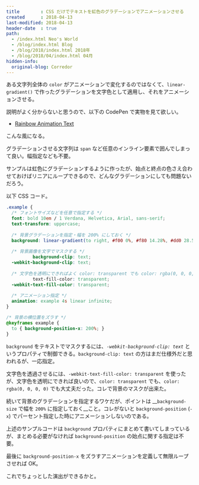 ```yaml
---
title        : CSS だけでテキストを虹色のグラデーションでアニメーションさせる
created      : 2018-04-13
last-modified: 2018-04-13
header-date  : true
path:
  - /index.html Neo's World
  - /blog/index.html Blog
  - /blog/2018/index.html 2018年
  - /blog/2018/04/index.html 04月
hidden-info:
  original-blog: Corredor
---
```


ある文字列全体の `color` がアニメーションで変化するのではなくて、`linear-gradient()` で作ったグラデーションを文字色として適用し、それをアニメーションさせる。

説明がよく分からないと思うので、以下の CodePen で実物を見て欲しい。

- [Rainbow Animation Text](https://codepen.io/Neos21/pen/BrRgbe/)

こんな風になる。

グラデーションさせる文字列は `span` など任意のインライン要素で囲んでしまって良い。幅指定なども不要。

サンプルは虹色にグラデーションするように作ったが、始点と終点の色さえ合わせておけばリニアにループできるので、どんなグラデーションにしても問題ないだろう。

以下 CSS コード。

```css
.example {
  /* フォントサイズなどを任意で指定する */
  font: bold 10em / 1 Verdana, Helvetica, Arial, sans-serif;
  text-transform: uppercase;
  
  /* 背景グラデーションを指定・幅を 200% にしておく */
  background: linear-gradient(to right, #f00 0%, #f80 14.28%, #dd0 28.56%, #0d0 42.85%, #0dd 57.14%, #00f 71.42%, #e0e 85.71%, #f00 100%) 0% center / 200% auto;
  
  /* 背景画像を文字でマスクする */
          background-clip: text;
  -webkit-background-clip: text;
  
  /* 文字色を透明にできればよく color: transparent でも color: rgba(0, 0, 0, 0) でも可 */
          text-fill-color: transparent;
  -webkit-text-fill-color: transparent;
  
  /* アニメーション指定 */
  animation: example 4s linear infinite;
}

/* 背景の横位置をズラす */
@keyframes example {
  to { background-position-x: 200%; }
}
```

`background` をテキストでマスクするには、_`-webkit-background-clip: text`_ というプロパティで制御できる。`background-clip: text` の方はまだ仕様外だと思われるが、一応指定。

文字色を透過させるには、`-webkit-text-fill-color: transparent` を使ったが、文字色を透明にできれば良いので、`color: transparent` でも、`color: rgba(0, 0, 0, 0)` でも大丈夫だった。コレで背景のマスクが出来た。

続いて背景のグラデーションを指定するワケだが、ポイントは __`background-size` で幅を `200%` に指定しておく__こと。コレがないと `background-position` (`-x`) でパーセント指定した時にアニメーションしないのである。

上述のサンプルコードは `background` プロパティにまとめて書いてしまっているが、まとめる必要がなければ `background-position` の始点に関する指定は不要。

最後に `background-position-x` をズラすアニメーションを定義して無限ループさせれば OK。

これでちょっとした演出ができるかと。
